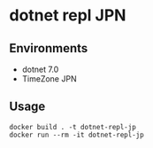# dotnet repl JPN

## Environments

- dotnet 7.0
- TimeZone JPN

## Usage

```
docker build . -t dotnet-repl-jp
docker run --rm -it dotnet-repl-jp
```
